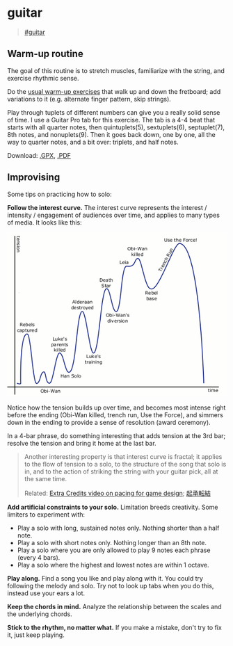 # guitar

> [\#guitar](https://dotcli.github.io/memex/#tag-guitar)

## Warm-up routine

The goal of this routine is to stretch muscles, familiarize with the string, and exercise rhythmic sense.

Do the [usual warm-up exercises](https://www.guitarplayer.com/technique/warm-up-time-11-exercises-that-will-help-you-play-even-better) that walk up and down the fretboard; add variations to it \(e.g. alternate finger pattern, skip strings\).

Play through tuplets of different numbers can give you a really solid sense of time. I use a Guitar Pro tab for this exercise. The tab is a 4-4 beat that starts with all quarter notes, then quintuplets\(5\), sextuplets\(6\), septuplet\(7\), 8th notes, and nonuplets\(9\). Then it goes back down, one by one, all the way to quarter notes, and a bit over: triplets, and half notes.

Download: [.GPX](https://www.dropbox.com/s/t7hi820uphfrke6/Tuplet%20Practice.gpx?dl=0), [.PDF](https://www.dropbox.com/s/5lqz5j929bb8pqq/Tuplet%20Practice.pdf?dl=0)

## Improvising

Some tips on practicing how to solo:

**Follow the interest curve.** The interest curve represents the interest / intensity / engagement of audiences over time, and applies to many types of media. It looks like this:

![Interest Curve of Star Wars: A New Hope](../../.gitbook/assets/pacing_01_star_wars.gif)

Notice how the tension builds up over time, and becomes most intense right before the ending \(Obi-Wan killed, trench run, Use the Force\), and simmers down in the ending to provide a sense of resolution \(award ceremony\).

In a 4-bar phrase, do something interesting that adds tension at the 3rd bar; resolve the tension and bring it home at the last bar.

> Another interesting property is that interest curve is fractal; it applies to the flow of tension to a solo, to the structure of the song that solo is in, and to the action of striking the string with your guitar pick, all at the same time.
>
> Related: [Extra Credits video on pacing for game design](https://www.youtube.com/watch?v=5LScL4CWe5E&vl=en); [起承転結](https://en.wikipedia.org/wiki/Kishōtenketsu)

**Add artificial constraints to your solo.** Limitation breeds creativity. Some limiters to experiment with:

* Play a solo with long, sustained notes only. Nothing shorter than a half note.
* Play a solo with short notes only. Nothing longer than an 8th note.
* Play a solo where you are only allowed to play 9 notes each phrase \(every 4 bars\).
* Play a solo where the highest and lowest notes are within 1 octave.

**Play along.** Find a song you like and play along with it. You could try following the melody and solo. Try not to look up tabs when you do this, instead use your ears a lot.

**Keep the chords in mind.** Analyze the relationship between the scales and the underlying chords.

**Stick to the rhythm, no matter what.** If you make a mistake, don't try to fix it, just keep playing.

